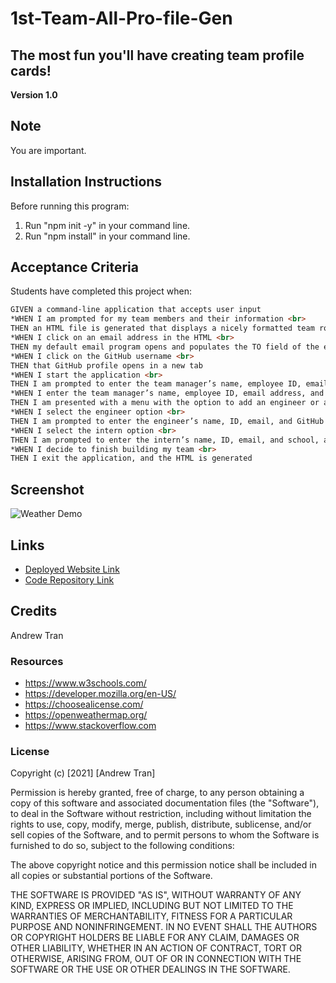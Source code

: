 # 1st-Team-All-Pro-file-Gen
## The most fun you'll have creating team profile cards!

**Version 1.0**

## Note 
You are important.

## Installation Instructions

Before running this program:
1) Run "npm init -y" in your command line.
2) Run "npm install" in your command line.



## Acceptance Criteria
Students have completed this project when:

```md
GIVEN a command-line application that accepts user input
*WHEN I am prompted for my team members and their information <br>
THEN an HTML file is generated that displays a nicely formatted team roster based on user input
*WHEN I click on an email address in the HTML <br>
THEN my default email program opens and populates the TO field of the email with the address
*WHEN I click on the GitHub username <br>
THEN that GitHub profile opens in a new tab
*WHEN I start the application <br>
THEN I am prompted to enter the team manager’s name, employee ID, email address, and office number
*WHEN I enter the team manager’s name, employee ID, email address, and office number <br>
THEN I am presented with a menu with the option to add an engineer or an intern or to finish building my team
*WHEN I select the engineer option <br>
THEN I am prompted to enter the engineer’s name, ID, email, and GitHub username, and I am taken back to the menu
*WHEN I select the intern option <br>
THEN I am prompted to enter the intern’s name, ID, email, and school, and I am taken back to the menu
*WHEN I decide to finish building my team <br>
THEN I exit the application, and the HTML is generated
```




## Screenshot
![Weather Demo](assets/sweater-weather.gif)

## Links
* [Deployed Website Link](https://andrewt11.github.io/Sweater-Weather/)
* [Code Repository Link](https://github.com/AndrewT11/Sweater-Weather)

## Credits
Andrew Tran

### Resources

* https://www.w3schools.com/
* https://developer.mozilla.org/en-US/
* https://choosealicense.com/
* https://openweathermap.org/
* https://www.stackoverflow.com



### License
Copyright (c) [2021] [Andrew Tran]

Permission is hereby granted, free of charge, to any person obtaining a copy
of this software and associated documentation files (the "Software"), to deal
in the Software without restriction, including without limitation the rights
to use, copy, modify, merge, publish, distribute, sublicense, and/or sell
copies of the Software, and to permit persons to whom the Software is
furnished to do so, subject to the following conditions:

The above copyright notice and this permission notice shall be included in all
copies or substantial portions of the Software.

THE SOFTWARE IS PROVIDED "AS IS", WITHOUT WARRANTY OF ANY KIND, EXPRESS OR
IMPLIED, INCLUDING BUT NOT LIMITED TO THE WARRANTIES OF MERCHANTABILITY,
FITNESS FOR A PARTICULAR PURPOSE AND NONINFRINGEMENT. IN NO EVENT SHALL THE
AUTHORS OR COPYRIGHT HOLDERS BE LIABLE FOR ANY CLAIM, DAMAGES OR OTHER
LIABILITY, WHETHER IN AN ACTION OF CONTRACT, TORT OR OTHERWISE, ARISING FROM,
OUT OF OR IN CONNECTION WITH THE SOFTWARE OR THE USE OR OTHER DEALINGS IN THE
SOFTWARE.
